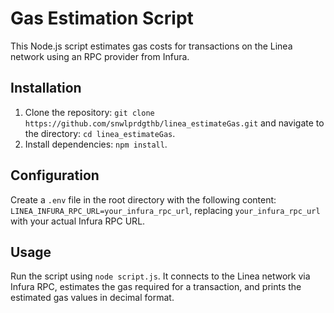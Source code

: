 # Gas Estimation Script

This Node.js script estimates gas costs for transactions on the Linea network using an RPC provider from Infura.

## Installation

1. Clone the repository: `git clone https://github.com/snwlprdgthb/linea_estimateGas.git` and navigate to the directory: `cd linea_estimateGas`.
2. Install dependencies: `npm install`.

## Configuration

Create a `.env` file in the root directory with the following content: `LINEA_INFURA_RPC_URL=your_infura_rpc_url`, replacing `your_infura_rpc_url` with your actual Infura RPC URL.

## Usage

Run the script using `node script.js`. It connects to the Linea network via Infura RPC, estimates the gas required for a transaction, and prints the estimated gas values in decimal format.
